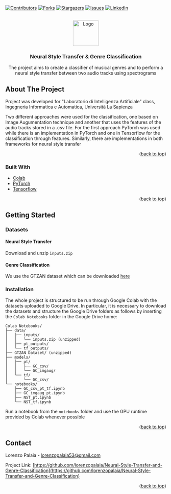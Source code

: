 [![Contributors][contributors-shield]][contributors-url]
[![Forks][forks-shield]][forks-url]
[![Stargazers][stars-shield]][stars-url]
[![Issues][issues-shield]][issues-url]
[![LinkedIn][linkedin-shield]][linkedin-url]

<div id="top"></div>

<br />
<div align="center">
  <a href="https://github.com/lorenzopalaia/Neural-Style-Transfer-and-Genre-Classification">
    <img src="https://colab.research.google.com/img/colab_favicon_256px.png" alt="Logo" width="80" height="80">
  </a>

<h3 align="center">Neural Style Transfer & Genre Classification</h3>

  <p align="center">
    The project aims to create a classifier of musical genres and to perform a neural style transfer between two audio tracks using spectrograms
    <br />
  </p>
</div>



<!-- ABOUT THE PROJECT -->
## About The Project

Project was developed for "Laboratorio di Intelligenza Artificiale" class, Ingegneria Informatica e Automatica, Università La Sapienza

Two different approaches were used for the classification, one based on Image Augumentation technique and another that uses the features of the audio tracks stored in a .csv file. For the first approach PyTorch was used while there is an implementation in PyTorch and one in Tensorflow for the classification through features. Similarly, there are implementations in both frameworks for neural style transfer

<p align="right">(<a href="#top">back to top</a>)</p>



### Built With

* [Colab](https://colab.research.google.com/)
* [PyTorch](https://pytorch.org/)
* [Tensorflow](https://www.tensorflow.org/)

<p align="right">(<a href="#top">back to top</a>)</p>



<!-- GETTING STARTED -->
## Getting Started

### Datasets

#### Neural Style Transfer

Download and unzip `inputs.zip`

#### Genre Classification

We use the GTZAN dataset which can be downloaded [here](https://www.kaggle.com/datasets/andradaolteanu/gtzan-dataset-music-genre-classification)

### Installation

The whole project is structured to be run through Google Colab with the datasets uploaded to Google Drive. In particular, it is necessary to download the datasets and structure the Google Drive folders as follows by inserting the `Colab Notebooks` folder in the Google Drive home:

```
Colab Notebooks/
├── data/
│   ├── inputs/
│   │   └── inputs.zip (unzipped)
│   ├── pt_outputs/
│   └── tf_outputs/
├── GTZAN Dataset/ (unzipped)
├── models/
│   ├── pt/
│   │   ├── GC_csv/
│   │   └── GC_imgaug/
│   └── tf/
│       └── GC_csv/
└── notebooks/
    ├── GC_csv_pt_tf.ipynb
    ├── GC_imgaug_pt.ipynb
    ├── NST_pt.ipynb
    └── NST_tf.ipynb
```

Run a notebook from the `notebooks` folder and use the GPU runtime provided by Colab whenever possible
<p align="right">(<a href="#top">back to top</a>)</p>



<!-- CONTACT -->
## Contact

Lorenzo Palaia - lorenzopalaia53@gmail.com

Project Link: [https://github.com/lorenzopalaia/Neural-Style-Transfer-and-Genre-Classification](https://github.com/lorenzopalaia/Neural-Style-Transfer-and-Genre-Classification)

<p align="right">(<a href="#top">back to top</a>)</p>



<!-- MARKDOWN LINKS & IMAGES -->
[contributors-shield]: https://img.shields.io/github/contributors/lorenzopalaia/Neural-Style-Transfer-and-Genre-Classification.svg?style=for-the-badge
[contributors-url]: https://github.com/lorenzopalaia/Neural-Style-Transfer-and-Genre-Classification/graphs/contributors
[forks-shield]: https://img.shields.io/github/forks/lorenzopalaia/Neural-Style-Transfer-and-Genre-Classification.svg?style=for-the-badge
[forks-url]: https://github.com/lorenzopalaia/Neural-Style-Transfer-and-Genre-Classification/network/members
[stars-shield]: https://img.shields.io/github/stars/lorenzopalaia/Neural-Style-Transfer-and-Genre-Classification.svg?style=for-the-badge
[stars-url]: https://github.com/lorenzopalaia/Neural-Style-Transfer-and-Genre-Classification/stargazers
[issues-shield]: https://img.shields.io/github/issues/lorenzopalaia/Neural-Style-Transfer-and-Genre-Classification.svg?style=for-the-badge
[issues-url]: https://github.com/lorenzopalaia/Neural-Style-Transfer-and-Genre-Classification/issues
[license-shield]: https://img.shields.io/github/license/lorenzopalaia/Neural-Style-Transfer-and-Genre-Classification.svg?style=for-the-badge
[license-url]: https://github.com/lorenzopalaia/Neural-Style-Transfer-and-Genre-Classification/blob/master/LICENSE.txt
[linkedin-shield]: https://img.shields.io/badge/-LinkedIn-black.svg?style=for-the-badge&logo=linkedin&colorB=555
[linkedin-url]: https://linkedin.com/in/lorenzo-palaia-7177a5202
[product-screenshot]: images/screenshot.png
